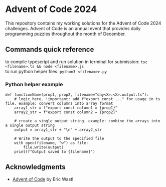 # Advent of Code 2024

This repository contains my working solutions for the Advent of Code 2024 challenges. Advent of Code is an annual event that provides daily programming puzzles throughout the month of December.

## Commands quick reference
to compile typescript and run solution in terminal for submission: `tsc <filename>.ts && node <filename>.js`  
to run python helper files: `python3 <filename>.py`

### Python helper example
```
def functionName(prop1, prop2, filename="day<X>.<X>.output.ts"):
    # logic here. !important: add f"export const ..." for usage in ts file. example: convert columns into array format
    array1_str = f"export const column1 = {prop1}"
    array2_str = f"export const column2 = {prop2}"

    # create a single output string. example: combine the arrays into a single output string
    output = array1_str + "\n" + array2_str
    
    # Write the output to the specified file
    with open(filename, "w") as file:
        file.write(output)
    print(f"Output saved to {filename}")
```

## Acknowledgments

- [Advent of Code](https://adventofcode.com/) by Eric Wastl

